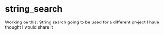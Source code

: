 # string_search
Working on this: String search going to be used for a different project I have thought I would share it
